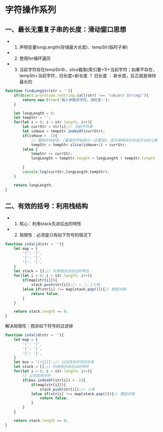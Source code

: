 # 字符操作系列

## 一、最长无重复子串的长度：滑动窗口思想  
* 1. 声明变量longLength(存储最大长度)、tempStr(临时子串)  
* 2. 使用for循环遍历  
* 3. 当前字符存在tempStr中，slice截取(索引要+1)+当前字符；如果不存在，tempStr+当前字符，旧长度>新长度 ？ 旧长度 ： 新长度，反正就是保持最长的  
```js
function findLongStr(str = ''){
    if(Object.prototype.toString.call(str) !== '[object String]'){
        return new Error('输入参数非字符，请检查~');
    }

    let longLength = 0;
    let tempStr = '';
    for(let i = 0; i < str.length; i++){
        let currStr = str[i];// 当前字符串
        let isHave = tempStr.indexOf(currStr);
        if(isHave > -1){
            // 慢指针向前走，[截取时开始索引一定要加1，因为是剔除已存在的当前元素]
            tempStr = tempStr.slice(isHave+1) + currStr;
        }else {
            tempStr += currStr;
            longLength = tempStr.length > longLength ? tempStr.length : longLength;
            
        }
        console.log(currStr,longLength,tempStr);
    }

    return longLength;
}
```  

## 二、有效的括号：利用栈结构
* 1. 核心：利用stack先进后出的特性
* 2. 局限性：必须是只有如下符号的情况下  
```js
function isValid(str = ''){
    let map = {
        '(': ')',
        '[': ']',
        '{': '}',
    }
    let stack = [];// 利用栈先进后出的特性
    for(let i = 0; i < str.length; i++){
        if(map[str[i]]){
            stack.push(str[i]);// (、[、{入栈
        }else if(str[i] !== map[stack.pop()]){// 要配对哦
            return false;
        }
    }

    return stack.length == 0;
}
```  
解决局限性：把非如下符号的过滤掉  
```js
function isValid(str = ''){
    let map = {
        '(': ')',
        '[': ']',
        '{': '}',
    }
    let box = '(){}[]';// 过滤其他字符的标准
    let stack = [];// 利用栈先进后出的特性
    for(let i = 0; i < str.length; i++){
        // 过滤其他字符
        if(box.indexOf(str[i]) > -1){
            if(map[str[i]]){
                stack.push(str[i]);// 入栈
            }else if(str[i] !== map[stack.pop()]){// 要配对哦
                return false;
            }
        }
    }

    return stack.length == 0;
}
```



